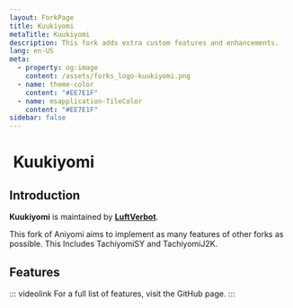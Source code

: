 ```yaml
---
layout: ForkPage
title: Kuukiyomi
metaTitle: Kuukiyomi
description: This fork adds extra custom features and enhancements.
lang: en-US
meta:
  - property: og:image
    content: /assets/forks_logo-kuukiyomi.png
  - name: theme-color
    content: "#EE7E1F"
  - name: msapplication-TileColor
    content: "#EE7E1F"
sidebar: false
---
```


# <img class="headerLogo" :src="$withBase('/assets/forks_logo-kuukiyomi.png')"> Kuukiyomi

<ForkButtons forkName="Kuukiyomi" downloadForkLink="https://api.github.com/repos/LuftVerbot/Kuukiyomi/releases/latest" downloadForkStyle="background-color:#EE7E1F;color:#FFFFFF;" githubForkLink="https://github.com/LuftVerbot/Kuukiyomi" androidVersion="6.0"/>

## Introduction
**Kuukiyomi** is maintained by **[LuftVerbot](https://github.com/LuftVerbot)**.

This fork of Aniyomi aims to implement as many features of other forks as possible. This Includes TachiyomiSY and TachiyomiJ2K.

## Features
::: videolink
For a full list of features, visit the GitHub page.
:::
